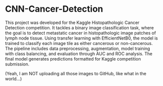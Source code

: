 # CNN-Cancer-Detection
This project was developed for the Kaggle Histopathologic Cancer Detection competition. It tackles a binary image classification task, where the goal is to detect metastatic cancer in histopathologic image patches of lymph node tissue. Using transfer learning with EfficientNetB0, the model is trained to classify each image tile as either cancerous or non-cancerous. The pipeline includes data preprocessing, augmentation, model training with class balancing, and evaluation through AUC and ROC analysis. The final model generates predictions formatted for Kaggle competition submission.

(Yeah, I am NOT uploading all those images to GitHub, like what in the world...)
